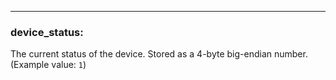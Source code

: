 ---
### **device_status:**
The current status of the device. Stored as a 4-byte big-endian number. (Example value: `1`)
